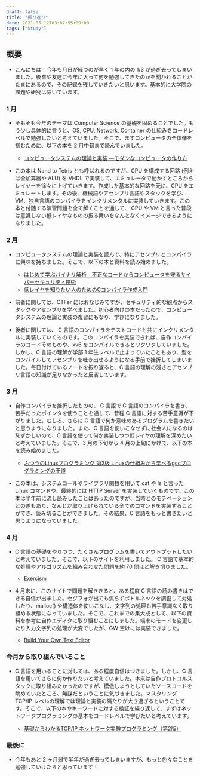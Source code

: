```yaml
---
draft: false
title: "振り返り"
date: 2021-05-12T03:07:55+09:00
tags: ["Study"]
---
```


## 概要
- こんにちは！今年も月日が経つのが早く 1 年の内の 1/3 が過ぎ去ってしまいました。後輩や友達に今年に入って何を勉強してきたのかを聞かれることがたまにあるので、その記録を残していきたいと思います。基本的に大学院の課題や研究は除いています。

### 1 月
- そもそも今年のテーマは Computer Science の基礎を固めることでした。もう少し具体的に言うと、OS, CPU, Network, Container の仕組みをコードレベルで勉強したいと考えていました。そこで、まずコンピュータの全体像を掴むために、以下の本を 2 月中旬まで読んでいました。

  - [コンピュータシステムの理論と実装 ―モダンなコンピュータの作り方](https://www.amazon.co.jp/%E3%82%B3%E3%83%B3%E3%83%94%E3%83%A5%E3%83%BC%E3%82%BF%E3%82%B7%E3%82%B9%E3%83%86%E3%83%A0%E3%81%AE%E7%90%86%E8%AB%96%E3%81%A8%E5%AE%9F%E8%A3%85-%E2%80%95%E3%83%A2%E3%83%80%E3%83%B3%E3%81%AA%E3%82%B3%E3%83%B3%E3%83%94%E3%83%A5%E3%83%BC%E3%82%BF%E3%81%AE%E4%BD%9C%E3%82%8A%E6%96%B9-Noam-Nisan/dp/4873117127)

- この本は Nand to Tetris とも呼ばれるのですが、CPU を構成する回路 (例えば全加算器や ALU) を VHDL で実装して、エミュレータで動かすところからレイヤーを徐々に上げていきます。作成した基本的な回路を元に、CPU をエミュレートします。その後、機械語やアセンブリ言語やスタックを学び、VM、独自言語のコンパイラをインクリメンタルに実装していきます。この本と付随する演習問題を全て解くことを通して、 CPU や VM と言った普段は意識しない低レイヤなものの振る舞いをなんとなくイメージできるようになりました。

### 2 月
- コンピュータシステムの理論と実装を読んで、特にアセンブリとコンパイラに興味を持ちました。そこで、以下の本と資料を読み始めました。

  - [はじめて学ぶバイナリ解析　不正なコードからコンピュータを守るサイバーセキュリティ技術](https://www.amazon.co.jp/%E3%81%AF%E3%81%98%E3%82%81%E3%81%A6%E5%AD%A6%E3%81%B6%E3%83%90%E3%82%A4%E3%83%8A%E3%83%AA%E8%A7%A3%E6%9E%90-%E4%B8%8D%E6%AD%A3%E3%81%AA%E3%82%B3%E3%83%BC%E3%83%89%E3%81%8B%E3%82%89%E3%82%B3%E3%83%B3%E3%83%94%E3%83%A5%E3%83%BC%E3%82%BF%E3%82%92%E5%AE%88%E3%82%8B%E3%82%B5%E3%82%A4%E3%83%90%E3%83%BC%E3%82%BB%E3%82%AD%E3%83%A5%E3%83%AA%E3%83%86%E3%82%A3%E6%8A%80%E8%A1%93-OnDeck-Books%EF%BC%88NextPublishing%EF%BC%89-%E5%B0%8F%E6%9E%97-%E4%BD%90%E4%BF%9D-ebook/dp/B084R85269)
  - [低レイヤを知りたい人のためのCコンパイラ作成入門](https://www.sigbus.info/compilerbook)

- 前者に関しては、CTFer にはおなじみですが、セキュリティ的な観点からスタックやアセンブリを学べました。初心者向けの本だったので、コンピュータシステムの理論と実装の復習にもなり、学びになりました。

- 後者に関しては、 C 言語のコンパイラをテストコードと共にインクリメンタルに実装していくものです。このコンパイラを実装できれば、自作コンパイラのコードそのものや、xv6 をコンパイルできるとワクワクしていました。しかし、C 言語の理解が学部 1 年生レベルで止まっていたこともあり、型をコンパイルしてアセンブリを吐き出せるようになる手前で挫折してしまいました。毎日付けているノートを振り返ると、C 言語の理解の浅さとアセンブリ言語の知識が足りなかったと反省しています。

### 3 月
- 自作コンパイラを挫折したものの、 C 言語で C 言語のコンパイラを書き、苦手だったポインタを使うことを通して、昔程 C 言語に対する苦手意識が下がりました。むしろ、さらに C 言語で何か意味のあるプログラムを書きたいと思うようになりました。また、C 言語を使いこなせずに社会人になるのは恥ずかしいので、C 言語を使って何か実装しつつ低レイヤの理解を深めたいと考えていました。そこで、3 月の下旬から 4 月の上旬にかけて、以下の本を読み始めました。

  - [ふつうのLinuxプログラミング 第2版 Linuxの仕組みから学べるgccプログラミングの王道](https://www.amazon.co.jp/%E3%81%B5%E3%81%A4%E3%81%86%E3%81%AELinux%E3%83%97%E3%83%AD%E3%82%B0%E3%83%A9%E3%83%9F%E3%83%B3%E3%82%B0-%E7%AC%AC2%E7%89%88-Linux%E3%81%AE%E4%BB%95%E7%B5%84%E3%81%BF%E3%81%8B%E3%82%89%E5%AD%A6%E3%81%B9%E3%82%8Bgcc%E3%83%97%E3%83%AD%E3%82%B0%E3%83%A9%E3%83%9F%E3%83%B3%E3%82%B0%E3%81%AE%E7%8E%8B%E9%81%93-%E9%9D%92%E6%9C%A8-%E5%B3%B0%E9%83%8E/dp/4797386479)

- この本は、システムコールやライブラリ関数を用いて cat や ls と言った Linux コマンドや、最終的には HTTP Server を実装していくものです。この本は半年前に流し読みしたことはあったのですが、当時とのモチベーションとの差もあり、なんとか取り上げられている全てのコマンドを実装することができ、読み切ることができました。その結果、C 言語をもっと書きたいと思うようになっていました。

### 4 月
- C 言語の基礎をやりつつ、たくさんプログラムを書いてアウトプットしたいと考えていました。そこで、以下のサイトを利用しました。 C 言語で基本的な処理やアルゴリズムを組み合わせた問題を約 70 問ほど解き切りました。

  - [Exercism](https://exercism.io/)

- 4 月末に、このサイトで問題を解ききると、ある程度 C 言語の読み書きはできる自信が出ました。セグフォが出ても焦らずボトルネックを調査して対処したり、malloc() や構造体を使いこなし、文字列の処理も苦手意識なく取り組める状態になっていました。そこで、これまでの集大成として、以下の資料を参考に自作エディタに取り組むことにしました。端末のモードを変更したり入力文字列の処理が大変でしたが、GW 空けには実装できました。

  - [Build Your Own Text Editor](https://viewsourcecode.org/snaptoken/kilo/)

### 今月から取り組んでいること
- C 言語を用いることに対しては、ある程度自信はつきました。しかし、C 言語を用いてさらに何か作りたいと考えていました。本来は自作プロトコルスタックに取り組みたかったのですが、模倣しようとしていたソースコードを眺めていたところ、無謀だということに気づきました。マスタリング TCP/IP レベルの理解では理論と実装の隔たりが大き過ぎるということです。そこで、以下の本やキーワードに対する検証を繰り返して、まずはネットワークプログラミングの基本をコードレベルで学びたいと考えています。

  - [基礎からわかるTCP/IP ネットワーク実験プログラミング（第2版）](https://www.ohmsha.co.jp/book/9784274065842/)

### 最後に
- 今年もあと 2 ヶ月弱で半年が過ぎ去ってしまいますが、もっと色々なことを勉強していけたらと思っています！
